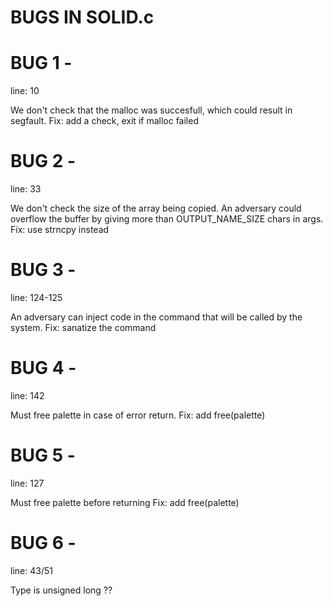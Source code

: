 # BUGS IN SOLID.c

# BUG 1 -
line: 10

We don't check that the malloc was succesfull, which could result in segfault.
Fix: add a check, exit if malloc failed


# BUG 2 -
line: 33

We don't check the size of the array being copied. An adversary could overflow the buffer by giving more than OUTPUT_NAME_SIZE chars in args.
Fix: use strncpy instead

# BUG 3 -
line: 124-125

An adversary can inject code in the command that will be called by the system.
Fix: sanatize the command

# BUG 4 -
line: 142

Must free palette in case of error return.
Fix: add free(palette)

# BUG 5 -
line: 127

Must free palette before returning
Fix: add free(palette)

# BUG 6 -
line: 43/51

Type is unsigned long ??
